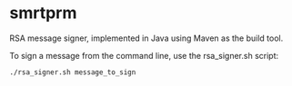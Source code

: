 # smrtprm

RSA message signer, implemented in Java using Maven as the build tool.

To sign a message from the command line, use the rsa_signer.sh script:

```bash
./rsa_signer.sh message_to_sign
```

